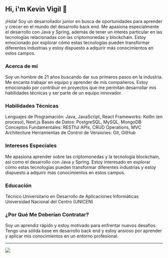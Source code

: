 ## Hi, i'm Kevin Vigil 👋
¡Hola! Soy un desarrollador junior en busca de oportunidades para aprender y crecer en el mundo del desarrollo back end. Me apasiona especialmente el desarrollo con Java y Spring, además de tener un interés particular en las tecnologías relacionadas con las criptomonedas y blockchain. Estoy emocionado por explorar cómo estas tecnologías pueden transformar diferentes industrias y estoy dispuesto a adquirir más conocimientos en estos campos.

### Acerca de mí
Soy un hombre de 21 años buscando dar sus primeros pasos en la industria. Me encanta trabajar en equipo y aprender de mis compañeros. Estoy emocionado por contribuir en proyectos que me permitan desarrollar mis habilidades técnicas y ser parte de un equipo innovador.

### Habilidades Técnicas
Lenguajes de Programación: Java, JavaScript, React
Frameworks: Kotlin (en proceso), Next.js
Bases de Datos: PostgreSQL, MySQL, MongoDB
Conceptos Fundamentales: RESTful APIs, CRUD Operations, MVC Architecture
Herramientas de Control de Versiones: Git, GitHub

<!-- Proyectos Destacados
Sistema de Gestión de Usuarios (Python/Flask): Desarrollé un sistema de gestión de usuarios completo utilizando Flask y MySQL, permitiendo el registro, autenticación y gestión de perfiles de usuarios.
API REST para Aplicación de Tareas (Node.js/Express): Creé una API RESTful con Node.js y Express para una aplicación de gestión de tareas, permitiendo la creación, lectura, actualización y eliminación de tareas. -->

### Intereses Especiales
Me apasiona aprender sobre las criptomonedas y la tecnología blockchain, así como el desarrollo con Java y Spring. Estoy interesado en explorar cómo estas tecnologías pueden transformar diferentes industrias y estoy dispuesto a adquirir más conocimientos en estos campos.

### Educación
Técnico Universitario en Desarrollo de Aplicaciones Informáticas
Universidad Nacional del Centro (UNICEN)

<!-- Certificaciones
Certificado en Desarrollo Web Full Stack
Plataforma de Educación en Línea (Año de Obtención) -->

### ¿Por Qué Me Deberían Contratar?
Soy un aprendiz rápido y estoy motivado para enfrentar nuevos desafíos.
Tengo una sólida base en desarrollo back end y estoy ansioso por aprender y aplicar mis conocimientos en un entorno profesional.
<!-- Mi interés en las criptomonedas y blockchain me impulsa a buscar oportunidades que combinen mis habilidades técnicas con este emocionante campo tecnológico. -->

---
 
[<img src="https://img.shields.io/badge/LinkedIn-0077B5?style=for-the-badge&logo=linkedin&logoColor=white" /> ](https://www.linkedin.com/in/-kevin-vigil/)

<!--

Here are some ideas to get you started:

- 🔭 I’m currently working on ...
- 🌱 I’m currently learning ...
- 👯 I’m looking to collaborate on ...
- 🤔 I’m looking for help with ...
- 💬 Ask me about ...
- 📫 How to reach me: ...
- 😄 Pronouns: ...
- ⚡ Fun fact: ...
-->

